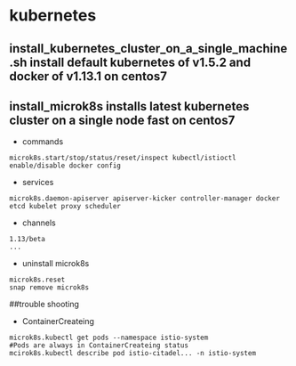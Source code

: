 # kubernetes


## install_kubernetes_cluster_on_a_single_machine.sh install default kubernetes of v1.5.2 and docker of v1.13.1 on centos7


## install_microk8s installs latest kubernetes cluster on a single node fast on centos7
- commands
```
microk8s.start/stop/status/reset/inspect kubectl/istioctl enable/disable docker config
```
- services
```
microk8s.daemon-apiserver apiserver-kicker controller-manager docker etcd kubelet proxy scheduler
```
- channels
```
1.13/beta
...
```
- uninstall microk8s
```
microk8s.reset
snap remove microk8s
```


##trouble shooting
- ContainerCreateing
```
microk8s.kubectl get pods --namespace istio-system
#Pods are always in ContainerCreateing status
mcirok8s.kubectl describe pod istio-citadel... -n istio-system
```
